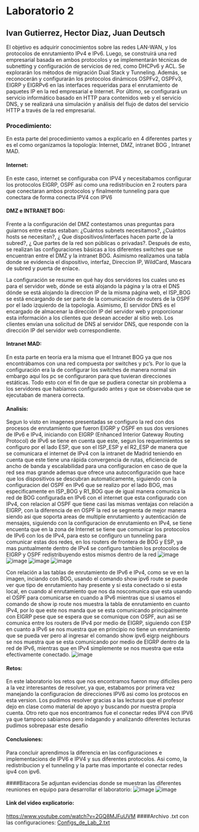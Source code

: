 # Laboratorio 2
## Ivan Gutierrez, Hector Diaz, Juan Deutsch
El objetivo es adquirir conocimientos sobre las redes LAN-WAN, y los protocolos de enrutamiento IPv4 e IPv6. Luego, se construirá una red empresarial basada en ambos protocolos y se implementarán técnicas de subnetting y configuración de servicios de red, como DHCPv6 y ACL. Se explorarán los métodos de migración Dual Stack y Tunneling. Además, se reconocerán y configurarán los protocolos dinámicos OSPFv2, OSPFv3, EIGRP y EIGRPv6 en las interfaces requeridas para el enrutamiento de paquetes IP en la red empresarial e Internet. Por último, se configurará un servicio informático basado en HTTP para contenidos web y el servicio DNS, y se realizará una simulación y análisis del flujo de datos del servicio HTTP a través de la red empresarial.

### Procedimiento:
En esta parte del procedimiento vamos a explicarlo en 4 diferentes partes y es el como organizamos la topología: Internet, DMZ, intranet BOG , Intranet MAD.

#### Internet:
En este caso, internet se configuraba con IPV4 y necesitabamos configurar los protocolos EIGRP, OSPF asi como una redistribucion en 2 routers para que conectaran ambos protocolos y finalmente tunneling para que conectara de forma conecta IPV4 con IPV6



#### DMZ e INTRANET BOG:
Frente a la configuración del DMZ contestamos unas preguntas para guiarnos entre estas estaban: ¿Cuántos subnets necesitamos?, ¿Cuántos hosts se necesitan?, ¿ Que dispositivos/interfaces hacen parte de la subred?, ¿ Que partes de la red son públicas o privadas?. Después de esto, se realizan las configuraciones básicas a los diferentes switches que se encuentran entre el DMZ y la intranet BOG. Asimismo realizamos una tabla donde se evidencia el dispositivo, interfaz, Direccion IP, WildCard, Mascara de subred y puerta de enlace.



La configuración se resume en qué hay dos servidores los cuales uno es para el servidor web, dónde se está alojando la página y la otra el DNS dónde se está alojando la direccion IP de la misma página web, el ISP_BOG se está encargando de ser parte de la comunicación de routers de la OSPF por el lado izquierdo de la topología. Asimismo, El servidor DNS es el encargado de almacenar la dirección IP del servidor web y proporcionar esta información a los clientes que desean acceder al sitio web. Los clientes envían una solicitud de DNS al servidor DNS, que responde con la dirección IP del servidor web correspondiente.



#### Intranet MAD:
En esta parte en teoría era la misma que el Intranet BOG ya que nos encontrábamos con una red compuesta por switches y pc’s. Por lo que la configuración era la de configurar los switches de manera normal sin embargo aquí los pc se configuraron para que tuvieran direcciones estáticas. Todo esto con el fin de que se pudiera conectar sin problema a los servidores que habíamos configurado antes y que se observaba que se ejecutaban de manera correcta.



#### Analisis:

Segun lo visto en imagenes presentadas se configuro la red con dos procesos de enrutamiento que fueron EIGRP y OSPF en sus dos versiones de IPv6 e IPv4, iniciando con EIGRP (Enhanced Interior Gateway Routing Protocol) de IPv6 se tiene en cuenta que este, segun los requerimientos se configuro por el lado ESP, que son el ISP_ESP y el R2_ESP de manera que se comunicara el internet de IPv4 con la intranet de Madrid teniendo en cuenta que este tiene una rápida convergencia de rutas, eficiencia de ancho de banda y escalabilidad para una configuracion en caso de que la red sea mas grande ademas que ofrece una autoconfiguración que hace que los dispositivos se descubran automaticamente, siguiendo con la configuracion del OSPF en IPv6 que se realizo por el lado BOG, mas especificamente en ISP_BOG y R1_BOG que de igual manera comunica la red de BOG configurada en IPv6 con el internet que esta configurado con IPv4, con relacion al OSPF que tiene casi las mismas ventajas con relación a EIGRP, con la diferencia de en OSPF la red se segmenta de mejor manera siendo asi que soporta areas de multiple enrutamiento y autenticación de mensajes, siguiendo con la configuracion de enrutamiento en IPv4, se tiene encuenta que en la zona de Internet se tiene que comunicar los protocolos de IPv6 con los de IPv4, para esto se configuro un tunneling para comunicar estas dos redes, en los routers de frontera de BOG y ESP, ya mas puntualmente dentro de IPv4 se configuro tambien los protocolos de EIGRP y OSPF redistribuyendo estos mismos dentro de la red
![image](https://user-images.githubusercontent.com/93561095/229905103-e0fb2c25-173a-479d-beca-b8aa0b84c5f7.png)
![image](https://user-images.githubusercontent.com/93561095/229905157-e22f8a95-a80c-4125-b012-2fc3497a32cf.png)
![image](https://user-images.githubusercontent.com/93561095/229905175-e96a0e7c-71dd-4e66-bd6f-b6181c148ffe.png)
![image](https://user-images.githubusercontent.com/93561095/229905207-a9188b67-269d-43f2-88ba-890552f59771.png)



Con relación a las tablas de enrutamiento de IPv6 e IPv4, como se ve en la imagen, inciando con BOG, usando el comando show ipv6 route se puede ver que tipo de enrutamiento hay presente y si esta conectado o si esta local, en cuando al enrutamiento que nos da noscomunica que esta usando el OSPF para comunicarse en cuando a IPv6 mientras que si usamos el comando de show ip route nos muestra la tabla de enrutamiento en cuanto IPv4, por lo que este nos manda que se esta comunicando principalmente con EIGRP pese que se espera que se comunique con OSPF, aun asi se comunica entre los routers de IPv4 por medio de EIGRP, siguiendo con ESP en cuanto a IPv6 se nos muestra que en principio no tiene un enrutamiento que se pueda ver pero al ingresar el comando show ipv6 eigrp neighbours se nos muestra que se esta comunicando por medio de EIGRP dentro de la red de IPv6, mientras que en IPv4 simplemente se nos muestra que esta efectivamente conectado.
![image](https://user-images.githubusercontent.com/93561095/229905223-76ead1d1-7ed2-4092-8036-c6e3208d1aac.png)



#### Retos:
En este laboratorio los retos que nos encontramos fueron muy dificiles pero a la vez interesantes de resolver, ya que, estabamos por primera vez manejando la configuracion de direcciones IPV6 asi como los protocos en esta version. Los pudimos resolver gracias a las lecturas que el profesor dejo en clase como material de apoyo y buscando por nuestra propia cuenta. Otro reto que nos encontramos fue el conectar redes IPV4 con IPV6 ya que tampoco sabiamos pero indagando y analizando diferentes lecturas pudimos sobrepasar este desafio

#### Conclusiones:
Para concluir aprendimos la diferencia en las configuraciones e implementacions de IPV6 e IPV4 y sus diferentes protocolos. Asi como, la redistribucion y el tunneling y la parte mas importante el conectar redes ipv4 con ipv6.

####Bitacora
Se adjuntan evidencias donde se muestran las diferentes reuniones en equipo para desarrollar el laboratorio:
![image](https://user-images.githubusercontent.com/93561095/229905509-b05694b7-51a2-4815-84f8-9cd98ee9a269.png)
![image](https://user-images.githubusercontent.com/93561095/229905582-3d1dd659-d5ec-48c6-870e-73cfc27b7f05.png)

#### Link del video explicatorio:
https://www.youtube.com/watch?v=2GQ8MJFuUVM
####Archivo .txt con las configuraciones:
[Configs_de_Lab_2.txt](https://github.com/Hdiaz0224/Lab2/files/11152537/Configs_de_Lab_2.txt)
